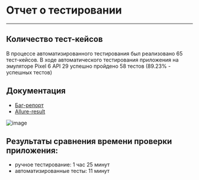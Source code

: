 # Отчет о тестировании

---

## Количество тест-кейсов

В процессе автоматизированного тестирования был реализовано 65 тест-кейсов.
В ходе автоматического тестирования приложения на эмуляторе Pixel 6 API 29
успешно пройдено 58 тестов (89.23% - успешных тестов)

## Документация

- [Баг-репорт](https://github.com/OAOblat/qamid_diplom/blob/main/QA%20Documentation/Report.xlsx)
- [Allure-result]()


![image](https://github.com/OAOblat/qamid_diplom/assets/131019183/afa8b750-c9bf-4bac-a58f-6096ff86a42f)



## Результаты сравнения времени проверки приложения:

- ручное тестирование: 1 час 25 минут
- автоматизированные тесты: 11 минут
